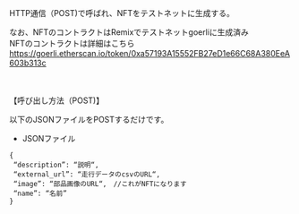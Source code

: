 HTTP通信（POST)で呼ばれ、NFTをテストネットに生成する。

なお、NFTのコントラクトはRemixでテストネットgoerliに生成済み<br>
NFTのコントラクトは詳細はこちら https://goerli.etherscan.io/token/0xa57193A15552FB27eD1e66C68A380EeA603b313c

<br><br>
【呼び出し方法（POST)】

以下のJSONファイルをPOSTするだけです。
- JSONファイル
```
{
 “description”: “説明“,
 “external_url”: “走行データのcsvのURL“,
 “image”: “部品画像のURL“,　//これがNFTになります
 “name”: “名前”
}
```


